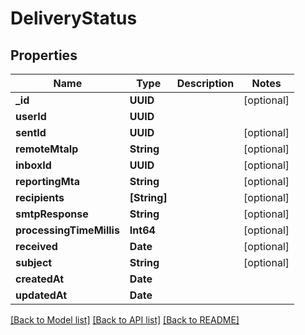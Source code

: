 # DeliveryStatus

## Properties
Name | Type | Description | Notes
------------ | ------------- | ------------- | -------------
**_id** | **UUID** |  | [optional] 
**userId** | **UUID** |  | 
**sentId** | **UUID** |  | [optional] 
**remoteMtaIp** | **String** |  | [optional] 
**inboxId** | **UUID** |  | [optional] 
**reportingMta** | **String** |  | [optional] 
**recipients** | **[String]** |  | [optional] 
**smtpResponse** | **String** |  | [optional] 
**processingTimeMillis** | **Int64** |  | [optional] 
**received** | **Date** |  | [optional] 
**subject** | **String** |  | [optional] 
**createdAt** | **Date** |  | 
**updatedAt** | **Date** |  | 

[[Back to Model list]](../README#documentation-for-models) [[Back to API list]](../README#documentation-for-api-endpoints) [[Back to README]](../README)


